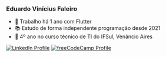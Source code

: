 ### Eduardo Vinícius Faleiro

- 🔭 Trabalho há 1 ano com Flutter
- 📚 Estudo de forma independente programação desde 2021
- 🏫 4º ano no curso técnico de TI do IFSul, Venâncio Aires

[![LinkedIn Profile](https://img.shields.io/badge/LinkedIn-blue?style=flat&logo=linkedin)](https://www.linkedin.com/in/eduardo-faleiro-867b87254)
[![freeCodeCamp Profile](https://img.shields.io/badge/freeCodeCamp-000080?style=flat&logo=freecodecamp)](https://www.freecodecamp.org/eduardoviniciusfaleiro)
